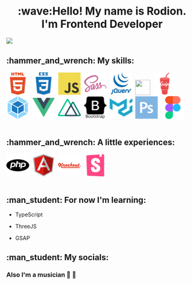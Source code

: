 <h1 align="center">
    :wave:Hello! My name is Rodion.
    <br>
    I'm Frontend Developer
</h1>

<img src="https://camo.githubusercontent.com/5ddf73ad3a205111cf8c686f687fc216c2946a75005718c8da5b837ad9de78c9/68747470733a2f2f7468756d62732e6766796361742e636f6d2f4576696c4e657874446576696c666973682d736d616c6c2e676966" width="400" />

<h2>:hammer_and_wrench: My skills:</h1>
<div>
  <img src="https://github.com/devicons/devicon/blob/master/icons/html5/html5-plain-wordmark.svg" title="html5" width="60" height="60" />&nbsp;
  <img src="https://github.com/devicons/devicon/blob/master/icons/css3/css3-plain-wordmark.svg" title="css3" width="60" height="60" />&nbsp;
  <img src="https://github.com/devicons/devicon/blob/master/icons/javascript/javascript-original.svg" title="js" width="60" height="60" />&nbsp;
  <img src="https://github.com/devicons/devicon/blob/master/icons/sass/sass-original.svg" title="sass" width="60" height="60" />&nbsp;
  <img src="https://github.com/devicons/devicon/blob/master/icons/jquery/jquery-plain-wordmark.svg" title="pug" width="60" height="60" />&nbsp;
  <img src="https://camo.githubusercontent.com/2eb688a747805c9acd144faf728c8a30f86fc4ca5fb39e6528232f0372151364/68747470733a2f2f63646e2e7261776769742e636f6d2f7075676a732f7075672d6c6f676f2f656563343336636565386664396431373236643738333963626539396431663639343639326330632f5356472f7075672d66696e616c2d6c6f676f2d5f2d636f6c6f75722d3132382e737667" width="40" height="40" />&nbsp;
  <img src="https://github.com/devicons/devicon/blob/master/icons/gulp/gulp-plain.svg" title="pug" width="60" height="60" />&nbsp;
  <img src="https://github.com/devicons/devicon/blob/master/icons/webpack/webpack-original.svg" title="webpack" width="60" height="60" />&nbsp;
  <img src="https://github.com/devicons/devicon/blob/master/icons/vuejs/vuejs-original.svg" title="vuejs" width="60" height="60" />&nbsp;
  <img src="https://github.com/devicons/devicon/blob/master/icons/nuxtjs/nuxtjs-original.svg" title="nuxtjs" width="60" height="60" />&nbsp;
  <img src="https://github.com/devicons/devicon/blob/master/icons/bootstrap/bootstrap-plain-wordmark.svg" title="bootstrap" width="60" height="60" />&nbsp;
  <img src="https://github.com/devicons/devicon/blob/master/icons/materialui/materialui-plain.svg" title="materialize" width="60" height="60" />&nbsp;
  <img src="https://github.com/devicons/devicon/blob/master/icons/photoshop/photoshop-plain.svg" title="photoshop" width="60" height="60" />&nbsp;
  <img src="https://github.com/devicons/devicon/blob/master/icons/figma/figma-original.svg" title="figma" width="60" height="60" />&nbsp;
</div>
<br>
<h2>:hammer_and_wrench: A little experiences:</h2>
<div>
  <img src="https://github.com/devicons/devicon/blob/master/icons/php/php-plain.svg" title="php" width="60" height="60" />&nbsp;
  <img src="https://github.com/devicons/devicon/blob/master/icons/angularjs/angularjs-original.svg" title="angular" width="60" height="60" />&nbsp;
  <img src="https://github.com/devicons/devicon/blob/master/icons/knockout/knockout-plain-wordmark.svg" title="knockoutjs" width="60" height="60" />&nbsp;
  <img src="https://github.com/devicons/devicon/blob/master/icons/storybook/storybook-original.svg" title="storybook" width="60" height="60" />&nbsp;
</div>
<br>
<h2>:man_student: For now I'm learning: </h2>
<ul>
    <li>
        <p>TypeScript</p>
    </li>
    <li>
        <p>ThreeJS</p>
    </li>
    <li>
        <p>GSAP</p>
    </li>
</ul>

<h2>:man_student: My socials: </h2>

### Also I'm a musician :guitar: :love_you_gesture:
<!--
**ogairodion/ogairodion** is a ✨ _special_ ✨ repository because its `README.md` (this file) appears on your GitHub profile.

Here are some ideas to get you started:

- 🔭 I’m currently working on ...
- 🌱 I’m currently learning ...
- 👯 I’m looking to collaborate on ...
- 🤔 I’m looking for help with ...
- 💬 Ask me about ...
- 📫 How to reach me: ...
- 😄 Pronouns: ...
- ⚡ Fun fact: ...
-->
